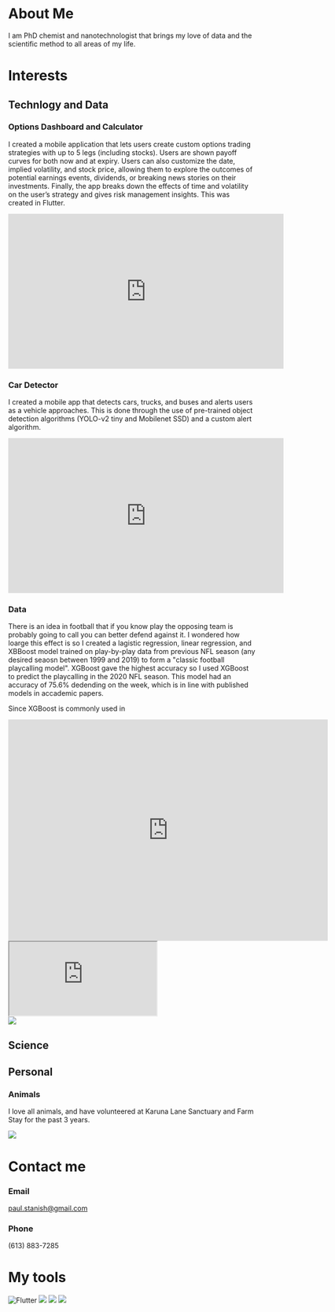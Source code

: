 # About Me

I am PhD chemist and nanotechnologist that brings my love of data and the scientific method to all areas of my life.

# Interests

## Technlogy and Data

### Options Dashboard and Calculator

I created a mobile application that lets users create custom options trading strategies with up to 5 legs (including stocks). Users are shown payoff curves for both now and at expiry. Users can also customize the date, implied volatility, and stock price, allowing them to explore the outcomes of potential earnings events, dividends, or breaking news stories on their investments. Finally, the app breaks down the effects of time and volatility on the user’s strategy and gives risk management insights. This was created in Flutter.

<center><iframe width="560" height="315" src="https://www.youtube.com/embed/a_CkPDlQ6yg" frameborder="0" allow="accelerometer; autoplay; clipboard-write; encrypted-media; gyroscope; picture-in-picture" allowfullscreen></iframe></center>

### Car Detector

I created a mobile app that detects cars, trucks, and buses and alerts users as a vehicle approaches. This is done through the use of pre-trained object detection algorithms (YOLO-v2 tiny and Mobilenet SSD) and a custom alert algorithm. 

<center><iframe width="560" height="315" src="https://www.youtube.com/embed/dW_eRqeGQ3w" frameborder="0" allow="accelerometer; autoplay; clipboard-write; encrypted-media; gyroscope; picture-in-picture" allowfullscreen></iframe></center>

### Data

There is an idea in football that if you know play the opposing team is probably going to call you can better defend against it. I wondered how loarge this effect is so I created a lagistic regression, linear regression, and XBBoost model trained on play-by-play data from previous NFL season (any desired seaosn between 1999 and 2019) to form a "classic football playcalling model". XGBoost gave the highest accuracy so I used XGBoost to predict the playcalling in the 2020 NFL season. This model had an accuracy of 75.6% dedending on the week, which is in line with published models in accademic papers.

Since XGBoost is commonly used in 

<iframe seamless frameborder="0" src="https://public.tableau.com/profile/paul.c.stanish#!/vizhome/NFLExploitability/Dashboard?publish=no" width = '650' height = '450'></iframe> 


<iframe src="https://public.tableau.com/profile/paul.c.stanish#!/vizhome/NFLExploitability/Dashboard?publish=no"></iframe>


<div class='tableauPlaceholder' id='viz1609613359994' style='position: relative'><noscript><a href='#'><img alt=' ' src='https:&#47;&#47;public.tableau.com&#47;static&#47;images&#47;NF&#47;NFLExploitability&#47;Dashboard&#47;1_rss.png' style='border: none' /></a></noscript><object class='tableauViz'  style='display:none;'><param name='host_url' value='https%3A%2F%2Fpublic.tableau.com%2F' /> <param name='embed_code_version' value='3' /> <param name='site_root' value='' /><param name='name' value='NFLExploitability&#47;Dashboard' /><param name='tabs' value='yes' /><param name='toolbar' value='no' /><param name='static_image' value='https:&#47;&#47;public.tableau.com&#47;static&#47;images&#47;NF&#47;NFLExploitability&#47;Dashboard&#47;1.png' /> <param name='animate_transition' value='yes' /><param name='display_static_image' value='yes' /><param name='display_spinner' value='yes' /><param name='display_overlay' value='yes' /><param name='display_count' value='yes' /><param name='language' value='en' /><param name='filter' value='publish=yes' /></object></div>

## Science

### 

## Personal

### Animals

I love all animals, and have volunteered at Karuna Lane Sanctuary and Farm Stay for the past 3 years.

![](https://photos.app.goo.gl/bgQhYWKzUQnDsSAt8)


# Contact me

### Email

paul.stanish@gmail.com

### Phone

(613) 883-7285

# My tools

![Flutter](https://icon-icons.com/icons2/2108/PNG/128/flutter_icon_130936.png)
![](https://styles.redditmedia.com/t5_2sut9/styles/communityIcon_f1uukpexwpj11.jpg?width=256&format=pjpg&s=3ebcd69ec004713769ec689105e25ec3e1e6fd29)
![](https://cdn4.iconfinder.com/data/icons/logos-and-brands/512/267_Python_logo-128.png)
![](https://d2.alternativeto.net/dist/icons/tableau-prep_131339.jpg?width=64&height=64&mode=crop&upscale=false)

